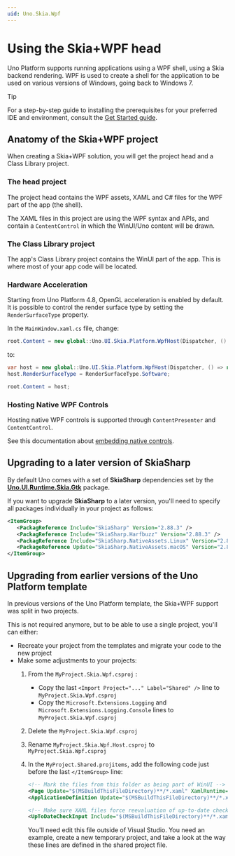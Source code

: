 ```yaml
---
uid: Uno.Skia.Wpf
---
```


# Using the Skia+WPF head

Uno Platform supports running applications using a WPF shell, using a Skia backend rendering. WPF is used to create a shell for the application to be used on various versions of Windows, going back to Windows 7.

> [!Tip]
> For a step-by-step guide to installing the prerequisites for your preferred IDE and environment, consult the [Get Started guide](../get-started.md).

## Anatomy of the Skia+WPF project

When creating a Skia+WPF solution, you will get the project head and a Class Library project.

### The head project

The project head contains the WPF assets, XAML and C# files for the WPF part of the app (the shell).

The XAML files in this project are using the WPF syntax and APIs, and contain a `ContentControl` in which the WinUI/Uno content will be drawn.

### The Class Library project

The app's Class Library project contains the WinUI part of the app. This is where most of your app code will be located.

### Hardware Acceleration

Starting from Uno Platform 4.8, OpenGL acceleration is enabled by default. It is possible to control the render surface type by setting the `RenderSurfaceType` property.

In the `MainWindow.xaml.cs` file, change:

```csharp
root.Content = new global::Uno.UI.Skia.Platform.WpfHost(Dispatcher, () => new MyApp.AppHead());
```

to:

```csharp
var host = new global::Uno.UI.Skia.Platform.WpfHost(Dispatcher, () => new MyApp.AppHead());
host.RenderSurfaceType = RenderSurfaceType.Software;

root.Content = host;
```

### Hosting Native WPF Controls

Hosting native WPF controls is supported through `ContentPresenter` and `ContentControl`.

See this documentation about [embedding native controls](xref:Uno.Skia.Embedding.Native).

## Upgrading to a later version of SkiaSharp

By default Uno comes with a set of **SkiaSharp** dependencies set by the **[Uno.UI.Runtime.Skia.Gtk](https://nuget.info/packages/Uno.UI.Runtime.Skia.Gtk)** package.

If you want to upgrade **SkiaSharp** to a later version, you'll need to specify all packages individually in your project as follows:

```xml
<ItemGroup>
   <PackagReference Include="SkiaSharp" Version="2.88.3" /> 
   <PackagReference Include="SkiaSharp.Harfbuzz" Version="2.88.3" /> 
   <PackagReference Include="SkiaSharp.NativeAssets.Linux" Version="2.88.3" /> 
   <PackageReference Update="SkiaSharp.NativeAssets.macOS" Version="2.88.3" />
</ItemGroup>
```

## Upgrading from earlier versions of the Uno Platform template

In previous versions of the Uno Platform template, the Skia+WPF support was split in two projects.

This is not required anymore, but to be able to use a single project, you'll can either:

- Recreate your project from the templates and migrate your code to the new project
- Make some adjustments to your projects:
    1. From the `MyProject.Skia.Wpf.csproj` :
        - Copy the last `<Import Project="..." Label="Shared" />` line to `MyProject.Skia.Wpf.csproj`
        - Copy the `Microsoft.Extensions.Logging` and `Microsoft.Extensions.Logging.Console` lines to `MyProject.Skia.Wpf.csproj`
    1. Delete the `MyProject.Skia.Wpf.csproj`
    1. Rename `MyProject.Skia.Wpf.Host.csproj` to `MyProject.Skia.Wpf.csproj`
    1. In the `MyProject.Shared.projitems`, add the following code just before the last `</ItemGroup>` line:

        ```xml
        <!-- Mark the files from this folder as being part of WinUI -->
        <Page Update="$(MSBuildThisFileDirectory)**/*.xaml" XamlRuntime="WinUI" />
        <ApplicationDefinition Update="$(MSBuildThisFileDirectory)**/*.xaml" XamlRuntime="WinUI" />

        <!-- Make sure XAML files force reevaluation of up-to-date checks -->
        <UpToDateCheckInput Include="$(MSBuildThisFileDirectory)**/*.xaml" />
        ```

        You'll need edit this file outside of Visual Studio. You need an example, create a new temporary project, and take a look at the way these lines are defined in the shared project file.
